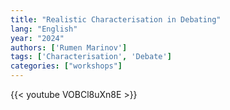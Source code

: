```yaml
---
title: "Realistic Characterisation in Debating"
lang: "English"
year: "2024"
authors: ['Rumen Marinov']
tags: ['Characterisation', 'Debate']
categories: ["workshops"]
---
```


{{< youtube VOBCl8uXn8E >}}
